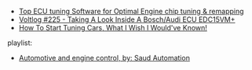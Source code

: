 - [Top ECU tuning Software for Optimal Engine chip tuning & remapping](https://youtu.be/WHU34Inz9ok)
- [Voltlog #225 - Taking A Look Inside A Bosch/Audi ECU EDC15VM+](https://youtu.be/x_9p3E5BVXo)
- [How To Start Tuning Cars, What I Wish I Would've Known!](https://youtu.be/BOdwyf0kmPw)

playlist:
- [Automotive and engine control, by: Saud Automation](https://www.youtube.com/playlist?list=PLoTR4b0b-2KIXw5mQtdNf6SV_A_4fl6Te)
